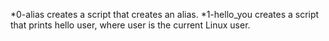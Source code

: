 *0-alias creates a script that creates an alias.
*1-hello_you creates a script that prints hello user, where user is the current Linux user.
